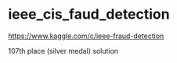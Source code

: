 # ieee_cis_faud_detection

https://www.kaggle.com/c/ieee-fraud-detection

107th place (silver medal) solution
